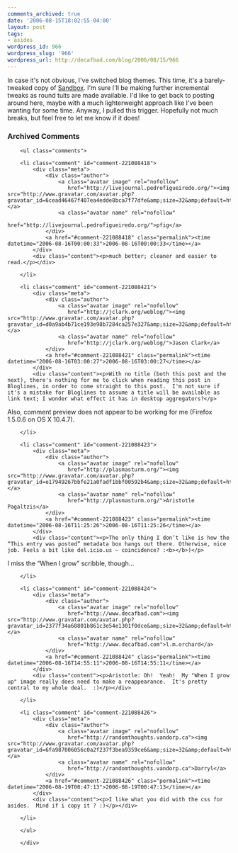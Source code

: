 ```yaml
---
comments_archived: true
date: '2006-08-15T18:02:55-04:00'
layout: post
tags:
- asides
wordpress_id: 966
wordpress_slug: '966'
wordpress_url: http://decafbad.com/blog/2006/08/15/966
---
```

In case it's not obvious, I've switched blog themes.  This time, it's a barely-tweaked copy of [Sandbox](http://www.plaintxt.org/themes/sandbox/).  I'm sure I'll be making further incremental tweaks as round tuits are made available.  I'd like to get back to posting around here, maybe with a much lighterweight approach like I've been wanting for some time.  Anyway, I pulled this trigger.  Hopefully not much breaks, but feel free to let me know if it does!


<div id="comments" class="comments archived-comments">
            <h3>Archived Comments</h3>
            
        <ul class="comments">
            
        <li class="comment" id="comment-221088418">
            <div class="meta">
                <div class="author">
                    <a class="avatar image" rel="nofollow" 
                       href="http://livejournal.pedrofigueiredo.org/"><img src="http://www.gravatar.com/avatar.php?gravatar_id=6cead46467f407ea4edde8bca7f77dfe&amp;size=32&amp;default=http://mediacdn.disqus.com/1320279820/images/noavatar32.png"/></a>
                    <a class="avatar name" rel="nofollow" 
                       href="http://livejournal.pedrofigueiredo.org/">pfig</a>
                </div>
                <a href="#comment-221088418" class="permalink"><time datetime="2006-08-16T00:00:33">2006-08-16T00:00:33</time></a>
            </div>
            <div class="content"><p>much better; cleaner and easier to read.</p></div>
            
        </li>
    
        <li class="comment" id="comment-221088421">
            <div class="meta">
                <div class="author">
                    <a class="avatar image" rel="nofollow" 
                       href="http://jclark.org/weblog/"><img src="http://www.gravatar.com/avatar.php?gravatar_id=d0a9ab4b71ce193e98b7284ca257e327&amp;size=32&amp;default=http://mediacdn.disqus.com/1320279820/images/noavatar32.png"/></a>
                    <a class="avatar name" rel="nofollow" 
                       href="http://jclark.org/weblog/">Jason Clark</a>
                </div>
                <a href="#comment-221088421" class="permalink"><time datetime="2006-08-16T03:00:27">2006-08-16T03:00:27</time></a>
            </div>
            <div class="content"><p>With no title (both this post and the next), there's nothing for me to click when reading this post in Bloglines, in order to come straight to this post.  I'm not sure if it's a mistake for Bloglines to assume a title will be available as link text; I wonder what effect it has in desktop aggregators?</p>

<p>Also, comment preview does not appear to be working for me (Firefox 1.5.0.6 on OS X 10.4.7).</p></div>
            
        </li>
    
        <li class="comment" id="comment-221088423">
            <div class="meta">
                <div class="author">
                    <a class="avatar image" rel="nofollow" 
                       href="http://plasmasturm.org/"><img src="http://www.gravatar.com/avatar.php?gravatar_id=e17949267bbfe21a0fadf1bbf00592b4&amp;size=32&amp;default=http://mediacdn.disqus.com/1320279820/images/noavatar32.png"/></a>
                    <a class="avatar name" rel="nofollow" 
                       href="http://plasmasturm.org/">Aristotle Pagaltzis</a>
                </div>
                <a href="#comment-221088423" class="permalink"><time datetime="2006-08-16T11:25:26">2006-08-16T11:25:26</time></a>
            </div>
            <div class="content"><p>The only thing I don’t like is how the “This entry was posted” metadata box hangs out there. Otherwise, nice job. Feels a bit like del.icio.us – coincidence? :<b></b>)</p>

<p>I miss the “When I grow” scribble, though…</p></div>
            
        </li>
    
        <li class="comment" id="comment-221088424">
            <div class="meta">
                <div class="author">
                    <a class="avatar image" rel="nofollow" 
                       href="http://www.decafbad.com"><img src="http://www.gravatar.com/avatar.php?gravatar_id=2377f34a68801b861c3e54e1301f0dce&amp;size=32&amp;default=http://mediacdn.disqus.com/1320279820/images/noavatar32.png"/></a>
                    <a class="avatar name" rel="nofollow" 
                       href="http://www.decafbad.com">l.m.orchard</a>
                </div>
                <a href="#comment-221088424" class="permalink"><time datetime="2006-08-16T14:55:11">2006-08-16T14:55:11</time></a>
            </div>
            <div class="content"><p>Aristotle: Oh!  Yeah!  My "When I grow up" image really does need to make a reappearance.  It's pretty central to my whole deal.  :)</p></div>
            
        </li>
    
        <li class="comment" id="comment-221088426">
            <div class="meta">
                <div class="author">
                    <a class="avatar image" rel="nofollow" 
                       href="http://randomthoughts.vandorp.ca"><img src="http://www.gravatar.com/avatar.php?gravatar_id=6fa987006056c0a2f237f3bea9359ce6&amp;size=32&amp;default=http://mediacdn.disqus.com/1320279820/images/noavatar32.png"/></a>
                    <a class="avatar name" rel="nofollow" 
                       href="http://randomthoughts.vandorp.ca">Darryl</a>
                </div>
                <a href="#comment-221088426" class="permalink"><time datetime="2006-08-19T00:47:13">2006-08-19T00:47:13</time></a>
            </div>
            <div class="content"><p>I like what you did with the css for asides.  Mind if i copy it ? :)</p></div>
            
        </li>
    
        </ul>
    
        </div>
    